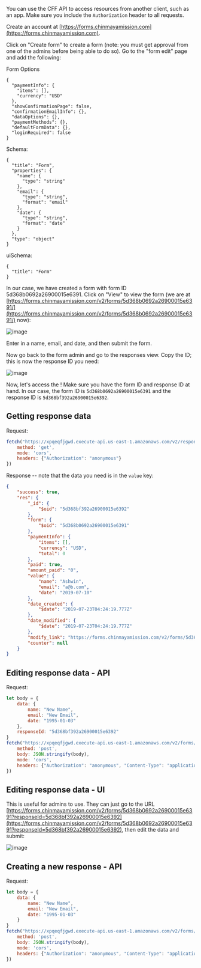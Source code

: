 You can use the CFF API to access resources from another client, such as an app. Make sure you include the `Authorization` header to all requests.

Create an account at [https://forms.chinmayamission.com](https://forms.chinmayamission.com).

Click on "Create form" to create a form (note: you must get approval from one of the admins before being able to do so). Go to the "form edit" page and add the following:

Form Options

```
{
  "paymentInfo": {
    "items": [],
    "currency": "USD"
  },
  "showConfirmationPage": false,
  "confirmationEmailInfo": {},
  "dataOptions": {},
  "paymentMethods": {},
  "defaultFormData": {},
  "loginRequired": false
}
```

Schema:

```
{
  "title": "Form",
  "properties": {
    "name": {
      "type": "string"
    },
    "email": {
      "type": "string",
      "format": "email"
    },
    "date": {
      "type": "string",
      "format": "date"
    }
  },
  "type": "object"
}
```

uiSchema:

```
{
  "title": "Form"
}
```

In our case, we have created a form with form ID 5d368b0692a26900015e6391. Click on "View" to view the form (we are at [https://forms.chinmayamission.com/v2/forms/5d368b0692a26900015e6391/](https://forms.chinmayamission.com/v2/forms/5d368b0692a26900015e6391/) now):

![image](https://user-images.githubusercontent.com/1689183/61682560-01ca1100-acc7-11e9-8cd9-ffbd58e58f10.png)

Enter in a name, email, and date, and then submit the form.

Now go back to the form admin and go to the responses view. Copy the ID; this is now the response ID you need:

![image](https://user-images.githubusercontent.com/1689183/61682613-23c39380-acc7-11e9-831b-20c431b1b85e.png)


Now, let's access the ! Make sure you have the form ID and response ID at hand. In our case, the form ID is `5d368b0692a26900015e6391` and the response ID is `5d368bf392a26900015e6392`.

## Getting response data

Request:

```js
fetch("https://xpqeqfjgwd.execute-api.us-east-1.amazonaws.com/v2/responses/5d368bf392a26900015e6392", {
    method: 'get',
    mode: 'cors',
    headers: {"Authorization": "anonymous"}
})
```

Response -- note that the data you need is in the `value` key:

```json
{
    "success": true,
    "res": {
        "_id": {
            "$oid": "5d368bf392a26900015e6392"
        },
        "form": {
            "$oid": "5d368b0692a26900015e6391"
        },
        "paymentInfo": {
            "items": [],
            "currency": "USD",
            "total": 0
        },
        "paid": true,
        "amount_paid": "0",
        "value": {
            "name": "Ashwin",
            "email": "a@b.com",
            "date": "2019-07-10"
        },
        "date_created": {
            "$date": "2019-07-23T04:24:19.777Z"
        },
        "date_modified": {
            "$date": "2019-07-23T04:24:19.777Z"
        },
        "modify_link": "https://forms.chinmayamission.com/v2/forms/5d368b0692a26900015e6391/?responseId=5d368bf392a26900015e6392",
        "counter": null
    }
}
```

## Editing response data - API

Request:

```js
let body = {
    data: {
        name: "New Name",
        email: "New Email",
        date: "1995-01-03"
    },
    responseId: "5d368bf392a26900015e6392"
}
fetch("https://xpqeqfjgwd.execute-api.us-east-1.amazonaws.com/v2/forms/5d368b0692a26900015e6391", {
    method: 'post',
    body: JSON.stringify(body),
    mode: 'cors',
    headers: {"Authorization": "anonymous", "Content-Type": "application/json"}
})
```

## Editing response data - UI
This is useful for admins to use. They can just go to the URL [https://forms.chinmayamission.com/v2/forms/5d368b0692a26900015e6391?responseId=5d368bf392a26900015e6392](https://forms.chinmayamission.com/v2/forms/5d368b0692a26900015e6391?responseId=5d368bf392a26900015e6392), then edit the data and submit:

![image](https://user-images.githubusercontent.com/1689183/61682702-8b79de80-acc7-11e9-900c-38d269e7ae29.png)

## Creating a new response - API

Request:

```js
let body = {
    data: {
        name: "New Name",
        email: "New Email",
        date: "1995-01-03"
    }
}
fetch("https://xpqeqfjgwd.execute-api.us-east-1.amazonaws.com/v2/forms/5d368b0692a26900015e6391", {
    method: 'post',
    body: JSON.stringify(body),
    mode: 'cors',
    headers: {"Authorization": "anonymous", "Content-Type": "application/json"}
})
```
